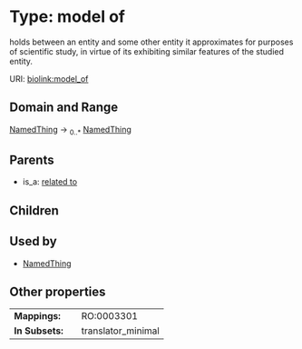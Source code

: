 
# Type: model of


holds between an entity and some other entity it approximates for purposes of scientific study, in virtue of its exhibiting similar features of the studied entity.

URI: [biolink:model_of](https://w3id.org/biolink/vocab/model_of)


## Domain and Range

[NamedThing](NamedThing.md) ->  <sub>0..*</sub> [NamedThing](NamedThing.md)

## Parents

 *  is_a: [related to](related_to.md)

## Children


## Used by

 * [NamedThing](NamedThing.md)

## Other properties

|  |  |  |
| --- | --- | --- |
| **Mappings:** | | RO:0003301 |
| **In Subsets:** | | translator_minimal |

